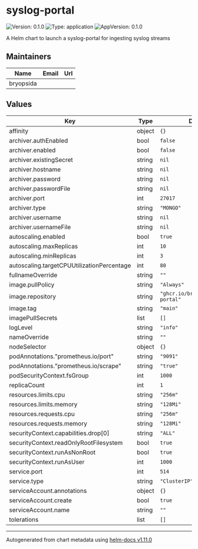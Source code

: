 # syslog-portal

![Version: 0.1.0](https://img.shields.io/badge/Version-0.1.0-informational?style=flat-square) ![Type: application](https://img.shields.io/badge/Type-application-informational?style=flat-square) ![AppVersion: 0.1.0](https://img.shields.io/badge/AppVersion-0.1.0-informational?style=flat-square)

A Helm chart to launch a syslog-portal for ingesting syslog streams

## Maintainers

| Name | Email | Url |
| ---- | ------ | --- |
| bryopsida |  |  |

## Values

| Key | Type | Default | Description |
|-----|------|---------|-------------|
| affinity | object | `{}` |  |
| archiver.authEnabled | bool | `false` |  |
| archiver.enabled | bool | `false` |  |
| archiver.existingSecret | string | `nil` |  |
| archiver.hostname | string | `nil` |  |
| archiver.password | string | `nil` |  |
| archiver.passwordFile | string | `nil` |  |
| archiver.port | int | `27017` |  |
| archiver.type | string | `"MONGO"` |  |
| archiver.username | string | `nil` |  |
| archiver.usernameFile | string | `nil` |  |
| autoscaling.enabled | bool | `true` |  |
| autoscaling.maxReplicas | int | `10` |  |
| autoscaling.minReplicas | int | `3` |  |
| autoscaling.targetCPUUtilizationPercentage | int | `80` |  |
| fullnameOverride | string | `""` |  |
| image.pullPolicy | string | `"Always"` |  |
| image.repository | string | `"ghcr.io/bryopsida/syslog-portal"` |  |
| image.tag | string | `"main"` |  |
| imagePullSecrets | list | `[]` |  |
| logLevel | string | `"info"` |  |
| nameOverride | string | `""` |  |
| nodeSelector | object | `{}` |  |
| podAnnotations."prometheus.io/port" | string | `"9091"` |  |
| podAnnotations."prometheus.io/scrape" | string | `"true"` |  |
| podSecurityContext.fsGroup | int | `1000` |  |
| replicaCount | int | `1` |  |
| resources.limits.cpu | string | `"256m"` |  |
| resources.limits.memory | string | `"128Mi"` |  |
| resources.requests.cpu | string | `"256m"` |  |
| resources.requests.memory | string | `"128Mi"` |  |
| securityContext.capabilities.drop[0] | string | `"ALL"` |  |
| securityContext.readOnlyRootFilesystem | bool | `true` |  |
| securityContext.runAsNonRoot | bool | `true` |  |
| securityContext.runAsUser | int | `1000` |  |
| service.port | int | `514` |  |
| service.type | string | `"ClusterIP"` |  |
| serviceAccount.annotations | object | `{}` |  |
| serviceAccount.create | bool | `true` |  |
| serviceAccount.name | string | `""` |  |
| tolerations | list | `[]` |  |

----------------------------------------------
Autogenerated from chart metadata using [helm-docs v1.11.0](https://github.com/norwoodj/helm-docs/releases/v1.11.0)
